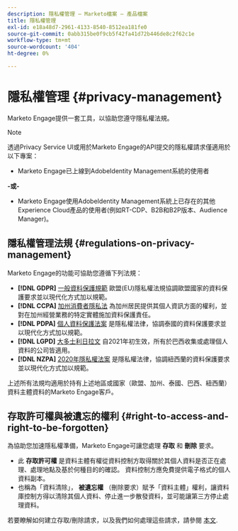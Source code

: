 ```yaml
---
description: 隱私權管理 — Marketo檔案 — 產品檔案
title: 隱私權管理
exl-id: e18a48d7-2961-4133-8540-8512ea181fe0
source-git-commit: 0abb315be0f9cb5f42fa41d72b446de8c2f62c1e
workflow-type: tm+mt
source-wordcount: '404'
ht-degree: 0%

---
```


# 隱私權管理 {#privacy-management}

Marketo Engage提供一套工具，以協助您遵守隱私權法規。

>[!NOTE]
>
>透過Privacy Service UI或用於Marketo Engage的API提交的隱私權請求僅適用於以下專案：
>
>* Marketo Engage已上線到AdobeIdentity Management系統的使用者
>
>**-或-**
>
>* Marketo Engage使用AdobeIdentity Management系統上已存在的其他Experience Cloud產品的使用者(例如RT-CDP、B2B和B2P版本、Audience Manager)。

## 隱私權管理法規 {#regulations-on-privacy-management}

Marketo Engage的功能可協助您遵循下列法規：

* **[!DNL GDPR]** [一般資料保護規範](https://ec.europa.eu/info/law/law-topic/data-protection/reform/what-does-general-data-protection-regulation-gdpr-govern_en) 歐盟(EU)隱私權法規協調歐盟國家的資料保護要求並以現代化方式加以規範。
* **[!DNL CCPA]** [加州消費者隱私法](https://leginfo.legislature.ca.gov/faces/codes_displayText.xhtml?lawCode=CIV&amp;division=3.&amp;title=1.81.5。&amp;part=4。&amp;chapter=&amp;article=) 為加州居民提供其個人資訊方面的權利，並對在加州經營業務的特定實體施加資料保護責任。
* **[!DNL PDPA]** [個人資料保護法案](https://secureprivacy.ai/thailand-pdpa-summary-what-businesses-need-to-know/) 是隱私權法律，協調泰國的資料保護要求並以現代化方式加以規範。
* **[!DNL LGPD]** [大多士利日拉文](https://iapp.org/media/pdf/resource_center/Brazilian_General_Data_Protection_Law.pdf) 自2021年初生效，所有於巴西收集或處理個人資料的公司皆適用。
* **[!DNL NZPA]** [2020年隱私權法案](https://www.privacy.org.nz/privacy-act-2020/privacy-act-2020/) 是隱私權法律，協調紐西蘭的資料保護要求並以現代化方式加以規範。

上述所有法規均適用於持有上述地區或國家（歐盟、加州、泰國、巴西、紐西蘭）資料主體資料的Marketo Engage客戶。

## 存取許可權與被遺忘的權利 {#right-to-access-and-right-to-be-forgotten}

為協助您加速隱私權準備，Marketo Engage可讓您處理 **存取** 和 **刪除** 要求。

* 此 **存取許可權** 是資料主體有權從資料控制方取得關於其個人資料是否正在處理、處理地點及基於何種目的的確認。 資料控制方應免費提供電子格式的個人資料副本。
* 也稱為「資料清除」， **被遺忘權** （刪除要求）賦予「資料主體」權利，讓資料庫控制方得以清除其個人資料、停止進一步散發資料，並可能讓第三方停止處理資料。

若要瞭解如何建立存取/刪除請求，以及我們如何處理這些請求，請參閱 [本文](/help/marketo/product-docs/core-marketo-concepts/miscellaneous/privacy-requests.md).
